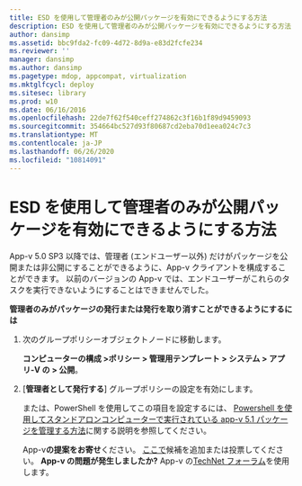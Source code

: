 ```yaml
---
title: ESD を使用して管理者のみが公開パッケージを有効にできるようにする方法
description: ESD を使用して管理者のみが公開パッケージを有効にできるようにする方法
author: dansimp
ms.assetid: bbc9fda2-fc09-4d72-8d9a-e83d2fcfe234
ms.reviewer: ''
manager: dansimp
ms.author: dansimp
ms.pagetype: mdop, appcompat, virtualization
ms.mktglfcycl: deploy
ms.sitesec: library
ms.prod: w10
ms.date: 06/16/2016
ms.openlocfilehash: 22de7f62f540ceff274862c3f16b1f89d9459093
ms.sourcegitcommit: 354664bc527d93f80687cd2eba70d1eea024c7c3
ms.translationtype: MT
ms.contentlocale: ja-JP
ms.lasthandoff: 06/26/2020
ms.locfileid: "10814091"
---
```

# ESD を使用して管理者のみが公開パッケージを有効にできるようにする方法


App-v 5.0 SP3 以降では、管理者 (エンドユーザー以外) だけがパッケージを公開または非公開にすることができるように、App-v クライアントを構成することができます。 以前のバージョンの App-v では、エンドユーザーがこれらのタスクを実行できないようにすることはできませんでした。

**管理者のみがパッケージの発行または発行を取り消すことができるようにするには**

1.  次のグループポリシーオブジェクトノードに移動します。

    **コンピューターの構成 &gt;ポリシー &gt; 管理用テンプレート &gt; システム &gt; アプリ-V の &gt; 公開**。

2.  [**管理者として発行する**] グループポリシーの設定を有効にします。

    または、PowerShell を使用してこの項目を設定するには、 [Powershell を使用してスタンドアロンコンピューターで実行されている app-v 5.1 パッケージを管理する方法](how-to-manage-app-v-51-packages-running-on-a-stand-alone-computer-by-using-powershell.md#bkmk-admins-pub-pkgs)に関する説明を参照してください。

    App-v**の提案をお寄せ**ください。 [ここで](http://appv.uservoice.com/forums/280448-microsoft-application-virtualization)候補を追加または投票してください。 **App-v の問題が発生しましたか?** App-v の[TechNet フォーラム](https://social.technet.microsoft.com/Forums/home?forum=mdopappv)を使用します。

 

 





